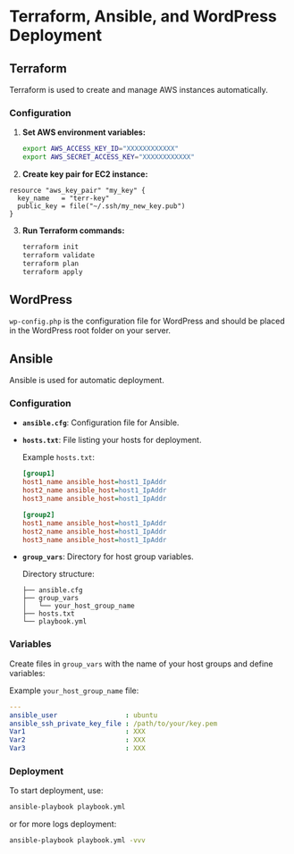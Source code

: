 # Terraform, Ansible, and WordPress Deployment

## Terraform

Terraform is used to create and manage AWS instances automatically.

### Configuration

1. **Set AWS environment variables:**

    ```bash
    export AWS_ACCESS_KEY_ID="XXXXXXXXXXXX"
    export AWS_SECRET_ACCESS_KEY="XXXXXXXXXXXX"
    ```
2. **Create key pair for EC2 instance:**
```hcl
resource "aws_key_pair" "my_key" {
  key_name   = "terr-key"
  public_key = file("~/.ssh/my_new_key.pub")
}
```

3. **Run Terraform commands:**

    ```bash
    terraform init
    terraform validate
    terraform plan
    terraform apply
    ```

## WordPress

`wp-config.php` is the configuration file for WordPress and should be placed in the WordPress root folder on your server.

## Ansible

Ansible is used for automatic deployment.

### Configuration

- **`ansible.cfg`**: Configuration file for Ansible.
- **`hosts.txt`**: File listing your hosts for deployment.

    Example `hosts.txt`:

    ```ini
    [group1]
    host1_name ansible_host=host1_IpAddr
    host2_name ansible_host=host1_IpAddr
    host3_name ansible_host=host1_IpAddr

    [group2]
    host1_name ansible_host=host1_IpAddr
    host2_name ansible_host=host1_IpAddr
    host3_name ansible_host=host1_IpAddr
    ```

- **`group_vars`**: Directory for host group variables.

    Directory structure:

    ```plaintext
    ├── ansible.cfg
    ├── group_vars
    │   └── your_host_group_name
    ├── hosts.txt
    └── playbook.yml
    ```

### Variables

Create files in `group_vars` with the name of your host groups and define variables:

Example `your_host_group_name` file:

```yaml
---
ansible_user                 : ubuntu
ansible_ssh_private_key_file : /path/to/your/key.pem
Var1                         : XXX
Var2                         : XXX
Var3                         : XXX
```

### Deployment

To start deployment, use:

```bash
ansible-playbook playbook.yml
```
or for more logs deployment:
```bash
ansible-playbook playbook.yml -vvv
```
